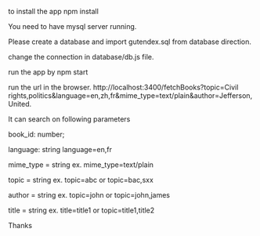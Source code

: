 

to install the app 
    npm install 

You need to have mysql server running.

Please create a database and import gutendex.sql from database direction.

change the connection in database/db.js file.

run the app  by 
    npm start


run the url in the browser.
    http://localhost:3400/fetchBooks?topic=Civil rights,politics&language=en,zh,fr&mime_type=text/plain&author=Jefferson,United.

It can search on following parameters

book_id: number;

language: string  language=en,fr

mime_type = string ex. mime_type=text/plain

topic = string ex. topic=abc or topic=bac,sxx

author = string ex. topic=john or topic=john,james

title = string ex. title=title1 or topic=title1,title2



Thanks
